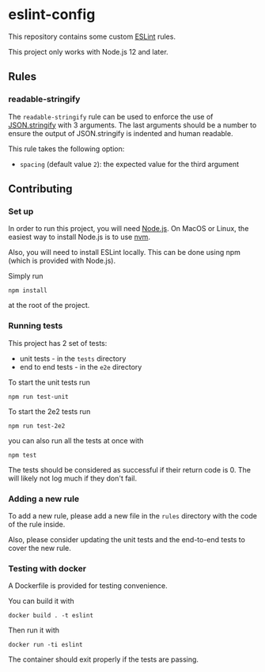 # eslint-config

This repository contains some custom [ESLint](https://eslint.org/) rules.

This project only works with Node.js 12 and later.

## Rules

### readable-stringify

The `readable-stringify` rule can be used to enforce the use of [JSON.stringify](
https://developer.mozilla.org/en-US/docs/Web/JavaScript/Reference/Global_Objects/JSON/stringify)
with 3 arguments. The last arguments should be a number to ensure the output
of JSON.stringify is indented and human readable.

This rule takes the following option:
* `spacing` (default value `2`): the expected value for the third argument

## Contributing

### Set up

In order to run this project, you will need [Node.js](https://nodejs.org/). On
MacOS or Linux, the easiest way to install Node.js is to use [nvm](https://github.com/nvm-sh/nvm).

Also, you will need to install ESLint locally. This can be done using npm (which is 
provided with Node.js).

Simply run
```shell script
npm install
```
at the root of the project.

### Running tests

This project has 2 set of tests:
* unit tests - in the `tests` directory
* end to end tests - in the `e2e` directory

To start the unit tests run
```shell script
npm run test-unit
```

To start the 2e2 tests run
```shell script
npm run test-2e2
```

you can also run all the tests at once with
```shell script
npm test
```

The tests should be considered as successful if their return code is 0.
The will likely not log much if they don't fail.

### Adding a new rule

To add a new rule, please add a new file in the `rules` directory with the code
of the rule inside.

Also, please consider updating the unit tests and the end-to-end tests to cover
the new rule.

### Testing with docker

A Dockerfile is provided for testing convenience.

You can build it with
```
docker build . -t eslint
```
Then run it with
```
docker run -ti eslint
```

The container should exit properly if the tests are passing.
